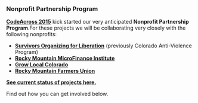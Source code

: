 ### Nonprofit Partnership Program

**[CodeAcross 2015](/CodeAcross/)** kick started our very anticipated **Nonprofit Partnership Program**.For these projects we will be collaborating very closely with the following nonprofits:

* **[Survivors Organizing for Liberation](http://coavp.org/)**  (previously Colorado Anti-Violence Program)
* **[Rocky Mountain MicroFinance Institute](http://www.rmmfi.org/)**
* **[Grow Local Colorado](http://www.growlocalcolorado.org/)**
* **[Rocky Mountain Farmers Union](https://www.rmfu.org/)**

**[See current status of projects here.](https://waffle.io/codefordenver/projects)**

Find out how you can get involved below.


